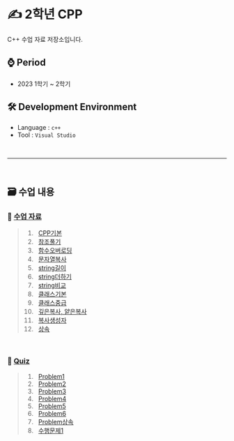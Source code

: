 # ✍ 2학년 CPP
C++ 수업 자료 저장소입니다.

## ⌚ Period
 - 2023 1학기 ~ 2학기

## 🛠 Development Environment
  - Language : `c++` 
  - Tool : `Visual Studio`

<br>
<hr>
<br>

## 🗃 수업 내용

### 📁 [수업 자료](https://github.com/MsEmily1020/CPP_Class/tree/main/2023-CPP-201/grammar)

> 1. &nbsp; [CPP기본](https://github.com/MsEmily1020/CPP_Class/blob/main/2023-CPP-201/grammar/CPP%EA%B8%B0%EB%B3%B8.cpp)
> 2. &nbsp; [참조풀기](https://github.com/MsEmily1020/CPP_Class/blob/main/2023-CPP-201/grammar/%EC%B0%B8%EC%A1%B0%ED%92%80%EA%B8%B0.cpp)
> 3. &nbsp; [함수오버로딩](https://github.com/MsEmily1020/CPP_Class/blob/main/2023-CPP-201/grammar/%ED%95%A8%EC%88%98%EC%98%A4%EB%B2%84%EB%A1%9C%EB%94%A9.cpp)
> 4. &nbsp; [문자열복사](https://github.com/MsEmily1020/CPP_Class/blob/main/2023-CPP-201/grammar/%EB%AC%B8%EC%9E%90%EC%97%B4%EB%B3%B5%EC%82%AC.cpp)
> 5. &nbsp; [string길이](https://github.com/MsEmily1020/CPP_Class/blob/main/2023-CPP-201/grammar/string%EA%B8%B8%EC%9D%B4.cpp)
> 6. &nbsp; [string더하기](https://github.com/MsEmily1020/CPP_Class/blob/main/2023-CPP-201/grammar/string%EB%8D%94%ED%95%98%EA%B8%B0.cpp)
> 7. &nbsp; [string비교](https://github.com/MsEmily1020/CPP_Class/blob/main/2023-CPP-201/grammar/string%EB%B9%84%EA%B5%90.cpp)
> 8. &nbsp; [클래스기본](https://github.com/MsEmily1020/CPP_Class/blob/main/2023-CPP-201/grammar/%ED%81%B4%EB%9E%98%EC%8A%A4%EA%B8%B0%EB%B3%B8.cpp)
> 9. &nbsp; [클래스중급](https://github.com/MsEmily1020/CPP_Class/blob/main/2023-CPP-201/grammar/%ED%81%B4%EB%9E%98%EC%8A%A4%20%EC%A4%91%EA%B8%89.cpp)
> 10. &nbsp; [깊은복사, 얕은복사](https://github.com/MsEmily1020/CPP_Class/blob/main/2023-CPP-201/grammar/%EA%B9%8A%EC%9D%80%EB%B3%B5%EC%82%AC%2C%20%EC%96%95%EC%9D%80%EB%B3%B5%EC%82%AC.cpp)
> 11. &nbsp; [복사생성자](https://github.com/MsEmily1020/CPP_Class/blob/main/2023-CPP-201/grammar/%EB%B3%B5%EC%82%AC%EC%83%9D%EC%84%B1%EC%9E%90.cpp)
> 12. &nbsp; [상속](https://github.com/MsEmily1020/CPP_Class/blob/main/2023-CPP-201/grammar/%EC%83%81%EC%86%8D.cpp)

<br>

### 📁 [Quiz](https://github.com/MsEmily1020/CPP_Class/tree/main/2023-CPP-201/grammar)

> 1. &nbsp; [Problem1](https://github.com/MsEmily1020/CPP_Class/blob/main/2023-CPP-201/grammar/Problem1.cpp)
> 2. &nbsp; [Problem2](https://github.com/MsEmily1020/CPP_Class/blob/main/2023-CPP-201/grammar/Problem2.cpp)
> 3. &nbsp; [Problem3](https://github.com/MsEmily1020/CPP_Class/blob/main/2023-CPP-201/grammar/Problem3.cpp)
> 4. &nbsp; [Problem4](https://github.com/MsEmily1020/CPP_Class/blob/main/2023-CPP-201/grammar/Problem4.cpp)
> 5. &nbsp; [Problem5](https://github.com/MsEmily1020/CPP_Class/blob/main/2023-CPP-201/grammar/Problem5.cpp)
> 6. &nbsp; [Problem6](https://github.com/MsEmily1020/CPP_Class/blob/main/2023-CPP-201/grammar/Problem6.cpp)
> 7. &nbsp; [Problem상속](https://github.com/MsEmily1020/CPP_Class/blob/main/2023-CPP-201/grammar/Problem%EC%83%81%EC%86%8D.cpp)
> 8. &nbsp; [수행문제1](https://github.com/MsEmily1020/CPP_Class/blob/main/2023-CPP-201/grammar/%EC%88%98%ED%96%89%EB%AC%B8%EC%A0%9C1.cpp)

